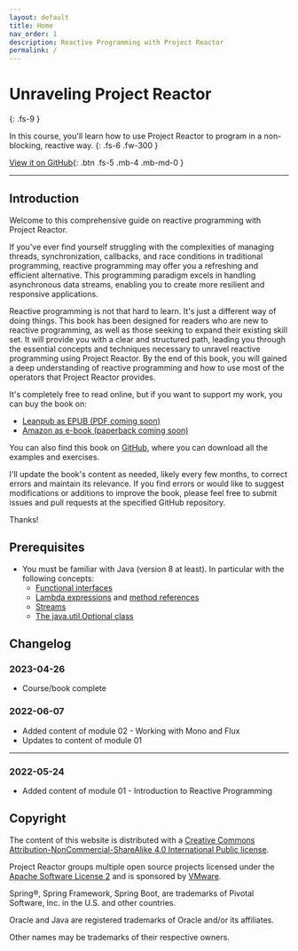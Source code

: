 ```yaml
---
layout: default
title: Home
nav_order: 1
description: Reactive Programming with Project Reactor
permalink: /
---
```


# Unraveling Project Reactor
{: .fs-9 }

In this course, you'll learn how to use Project Reactor to program in a non-blocking, reactive way.
{: .fs-6 .fw-300 }

[View it on GitHub](https://github.com/eh3rrera/project-reactor-course){: .btn .fs-5 .mb-4 .mb-md-0 }

---

## Introduction

Welcome to this comprehensive guide on reactive programming with Project Reactor.

If you've ever find yourself struggling with the complexities of managing threads, synchronization, callbacks, and race conditions in traditional programming, reactive programming may offer you a refreshing and efficient alternative. This programming paradigm excels in handling asynchronous data streams, enabling you to create more resilient and responsive applications.

Reactive programming is not that hard to learn. It's just a different way of doing things. This book has been designed for readers who are new to reactive programming, as well as those seeking to expand their existing skill set. It will provide you with a clear and structured path, leading you through the essential concepts and techniques necessary to unravel reactive programming using Project Reactor. By the end of this book, you will gained a deep understanding of reactive programming and how to use most of the operators that Project Reactor provides.

It's completely free to read online, but if you want to support my work, you can buy the book on:
  - [Leanpub as EPUB (PDF coming soon)](https://leanpub.com/unraveling-project-reactor)
  - [Amazon as e-book (paperback coming soon)](https://www.amazon.com/dp/B0C3PWZH1Q)

You can also find this book on [GitHub](https://github.com/eh3rrera/project-reactor-course), where you can download all the examples and exercises.

I'll update the book's content as needed, likely every few months, to correct errors and maintain its relevance. If you find errors or would like to suggest modifications or additions to improve the book, please feel free to submit issues and pull requests at the specified GitHub repository. 

Thanks!

## Prerequisites
- You must be familiar with Java (version 8 at least). In particular with the following concepts:
    - [Functional interfaces](https://ocpj8.javastudyguide.com/ch08.html)
    - [Lambda expressions](https://ocpj8.javastudyguide.com/ch09.html) and [method references](https://ocpj8.javastudyguide.com/ch11.html)
    - [Streams](https://ocpj8.javastudyguide.com/ch12.html)
    - [The java.util.Optional class](https://ocpj8.javastudyguide.com/ch14.html)
    

## Changelog

### 2023-04-26
- Course/book complete

### 2022-06-07
- Added content of module 02 - Working with Mono and Flux
- Updates to content of module 01

---
### 2022-05-24
- Added content of module 01 - Introduction to Reactive Programming


## Copyright
The content of this website is distributed with a [Creative Commons Attribution-NonCommercial-ShareAlike 4.0 International Public license](https://github.com/eh3rrera/project-reactor-course/tree/main/LICENSE.txt).

Project Reactor groups multiple open source projects licensed under the [Apache Software License 2](https://www.apache.org/licenses/LICENSE-2.0.html) and is sponsored by [VMware](https://www.vmware.com).

Spring®, Spring Framework, Spring Boot, are trademarks of Pivotal Software, Inc. in the U.S. and other countries.

Oracle and Java are registered trademarks of Oracle and/or its affiliates.

Other names may be trademarks of their respective owners.
